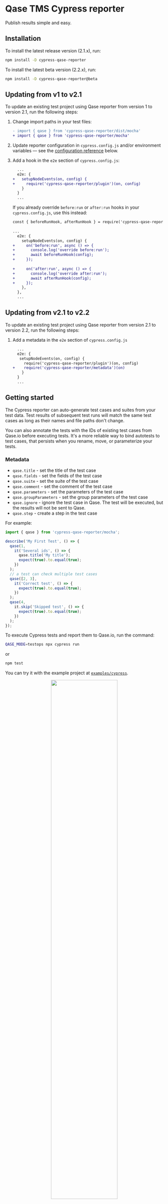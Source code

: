 # Qase TMS Cypress reporter

Publish results simple and easy.

## Installation

To install the latest release version (2.1.x), run:

```sh
npm install -D cypress-qase-reporter
```

<!-- if there's no current beta, comment the next block
-->

To install the latest beta version (2.2.x), run:

```sh
npm install -D cypress-qase-reporter@beta
```

## Updating from v1 to v2.1

To update an existing test project using Qase reporter from version 1 to version 2.1,
run the following steps:

1. Change import paths in your test files:

   ```diff
   - import { qase } from 'cypress-qase-reporter/dist/mocha'
   + import { qase } from 'cypress-qase-reporter/mocha'
   ```                                        

2. Update reporter configuration in `cypress.config.js` and/or environment variables —
   see the [configuration reference](#configuration) below.

3. Add a hook in the `e2e` section of `cypress.config.js`:

   ```diff
     ...
     e2e: {
   +   setupNodeEvents(on, config) { 
   +     require('cypress-qase-reporter/plugin')(on, config)
       }
     }
     ...
   ```

   If you already override `before:run` or `after:run` hooks in your `cypress.config.js`, use this instead:

   ```diff  
   const { beforeRunHook, afterRunHook } = require('cypress-qase-reporter/hooks');
    
   ...
     e2e: {
       setupNodeEvents(on, config) {
   +     on('before:run', async () => {
   +       console.log('override before:run');
   +       await beforeRunHook(config);
   +     });
     
   +     on('after:run', async () => {
   +       console.log('override after:run');
   +       await afterRunHook(config);
   +     });
       },
     },
     ...
   ```

## Updating from v2.1 to v2.2

To update an existing test project using Qase reporter from version 2.1 to version 2.2,
run the following steps:

1. Add a metadata in the `e2e` section of `cypress.config.js`

   ```diff
     ...
     e2e: {
      setupNodeEvents(on, config) { 
        require('cypress-qase-reporter/plugin')(on, config)
   +    require('cypress-qase-reporter/metadata')(on)
       }
     }
     ...

## Getting started

The Cypress reporter can auto-generate test cases
and suites from your test data.
Test results of subsequent test runs will match the same test cases
as long as their names and file paths don't change.

You can also annotate the tests with the IDs of existing test cases
from Qase.io before executing tests. It's a more reliable way to bind
autotests to test cases, that persists when you rename, move, or
parameterize your tests.

### Metadata

- `qase.title` - set the title of the test case
- `qase.fields` - set the fields of the test case
- `qase.suite` - set the suite of the test case
- `qase.comment` - set the comment of the test case
- `qase.parameters` - set the parameters of the test case
- `qase.groupParameters` - set the group parameters of the test case
- `qase.ignore` - ignore the test case in Qase. The test will be executed, but the results will not be sent to Qase.
- `qase.step` - create a step in the test case

For example:

```typescript
import { qase } from 'cypress-qase-reporter/mocha';

describe('My First Test', () => {
  qase(1,
    it('Several ids', () => {
      qase.title('My title');
      expect(true).to.equal(true);
    })
  );
  // a test can check multiple test cases
  qase([2, 3],
    it('Correct test', () => {
      expect(true).to.equal(true);
    })
  );
  qase(4,
    it.skip('Skipped test', () => {
      expect(true).to.equal(true);
    })
  );
});
```

To execute Cypress tests and report them to Qase.io, run the command:

```bash
QASE_MODE=testops npx cypress run
```

or

```bash
npm test
```

You can try it with the example project at [`examples/cypress`](../examples/cypress/).

<p align="center">
  <img width="65%" src="./screenshots/screenshot.png">
</p>

A test run will be performed and available at:

```
https://app.qase.io/run/QASE_PROJECT_CODE
```

## Configuration

Qase Cypress reporter can be configured in multiple ways:

- by adding configuration block in `cypress.config.js`,
- using a separate config file `qase.config.json`,
- using environment variables (they override the values from the configuration files).

For a full list of configuration options, see
the [Configuration reference](../qase-javascript-commons/README.md#configuration).

Example `cypress.config.js` config:

```js
import cypress from 'cypress';

module.exports = cypress.defineConfig({
  reporter: 'cypress-multi-reporters',
  reporterOptions: {
    reporterEnabled: 'cypress-mochawesome-reporter, cypress-qase-reporter',
    cypressMochawesomeReporterReporterOptions: {
      charts: true,
    },
    cypressQaseReporterReporterOptions: {
      debug: true,

      testops: {
        api: {
          token: 'api_key',
        },

        project: 'project_code',
        uploadAttachments: true,

        run: {
          complete: true,
        },
      },

      framework: {
        cypress: {
          screenshotsFolder: 'cypress/screenshots',
        }
      }
    },
  },
  video: false,
  e2e: {
    setupNodeEvents(on, config) {
      require('cypress-qase-reporter/plugin')(on, config)
      require('cypress-qase-reporter/metadata')(on)
    },
  },
});
```

Check out the example of configuration for multiple reporters in the
[demo project](../examples/cypress/cypress.config.js).

## Requirements

We maintain the reporter on [LTS versions of Node](https://nodejs.org/en/about/releases/).

`cypress >= 8.0.0`

<!-- references -->

[auth]: https://developers.qase.io/#authentication
